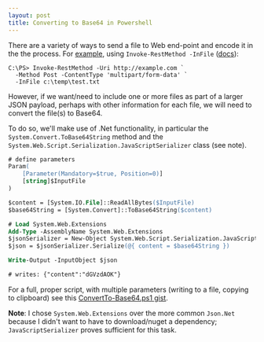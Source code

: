 ```yaml
---
layout: post
title: Converting to Base64 in Powershell
---
```


There are a variety of ways to send a file to Web end-point and encode it
in the the process. For [example](https://stackoverflow.com/a/31341055),
using `Invoke-RestMethod -InFile` ([docs][i-rm]):

    C:\PS> Invoke-RestMethod -Uri http://example.com `
      -Method Post -ContentType 'multipart/form-data' `
      -InFile c:\temp\test.txt

However, if we want/need to include one or more files as part of a larger JSON payload,
perhaps with other information for each file, we will need to convert the file(s) to Base64.

To do so, we'll make use of .Net functionality, in particular the
`System.Convert.ToBase64String` method and the
`System.Web.Script.Serialization.JavaScriptSerializer` class (see note).

```ps
# define parameters
Param(
    [Parameter(Mandatory=$true, Position=0)]
    [string]$InputFile
)

$content = [System.IO.File]::ReadAllBytes($InputFile)
$base64String = [System.Convert]::ToBase64String($content)

# Load System.Web.Extensions
Add-Type -AssemblyName System.Web.Extensions
$jsonSerializer = New-Object System.Web.Script.Serialization.JavaScriptSerializer
$json = $jsonSerializer.Serialize(@{ content = $base64String })

Write-Output -InputObject $json

# writes: {"content":"dGVzdAOK"}

```

For a full, proper script, with multiple parameters (writing to a file, copying to clipboard)
see this [ConvertTo-Base64.ps1 gist][gist].

**Note**: I chose `System.Web.Extensions` over the more common `Json.Net`
because I didn't want to have to download/nuget a dependency;
`JavaScriptSerializer` proves sufficient for this task.

[i-rm]: https://docs.microsoft.com/en-us/powershell/module/microsoft.powershell.utility/invoke-restmethod?view=powershell-5.
[gist]: https://gist.github.com/philipmat/90937a7044be734d4811e44eaf19f61a
